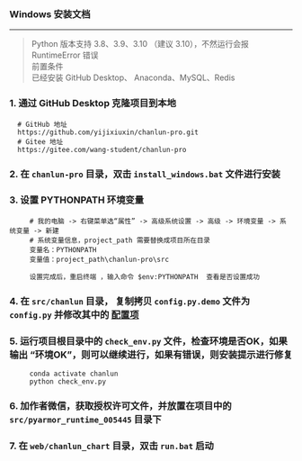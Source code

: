 ### Windows 安装文档

---

> Python 版本支持 3.8、3.9、3.10 （建议 3.10），不然运行会报 RuntimeError 错误  
> 前置条件  
> 已经安装 GitHub Desktop、 Anaconda、MySQL、Redis  

### 1. 通过 GitHub Desktop 克隆项目到本地

      # GitHub 地址
      https://github.com/yijixiuxin/chanlun-pro.git
      # Gitee 地址
      https://gitee.com/wang-student/chanlun-pro

### 2. 在 `chanlun-pro` 目录，双击 `install_windows.bat` 文件进行安装

### 3. 设置 PYTHONPATH 环境变量

         # 我的电脑 -> 右键菜单选“属性” -> 高级系统设置 -> 高级 -> 环境变量 -> 系统变量 -> 新建
         # 系统变量信息，project_path 需要替换成项目所在目录
         变量名：PYTHONPATH
         变量值：project_path\chanlun-pro\src
         
         设置完成后，重启终端 ，输入命令 $env:PYTHONPATH  查看是否设置成功

### 4. 在 `src/chanlun` 目录， 复制拷贝 `config.py.demo` 文件为 `config.py` 并修改其中的 [配置项](配置文件说明.md)

### 5. 运行项目根目录中的 `check_env.py` 文件，检查环境是否OK，如果输出 “环境OK”，则可以继续进行，如果有错误，则安装提示进行修复

         conda activate chanlun
         python check_env.py

### 6. 加作者微信，获取授权许可文件，并放置在项目中的 `src/pyarmor_runtime_005445` 目录下

### 7. 在 `web/chanlun_chart` 目录，双击  `run.bat` 启动
